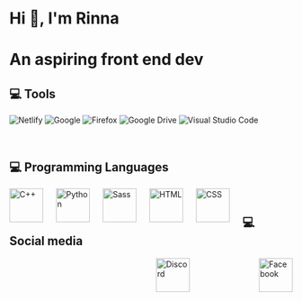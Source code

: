 <h1 align="left">Hi 👋, I'm Rinna</h1>
<h1 align="left">An aspiring front end dev</h1>

## 💻 Tools
![Netlify](https://img.shields.io/badge/netlify-%23000000.svg?style=for-the-badge&logo=netlify&logoColor=#00C7B7)
![Google](https://img.shields.io/badge/google-4285F4?style=for-the-badge&logo=google&logoColor=white)
![Firefox](https://img.shields.io/badge/Firefox-FF7139?style=for-the-badge&logo=Firefox-Browser&logoColor=white)
![Google Drive](https://img.shields.io/badge/Google%20Drive-4285F4?style=for-the-badge&logo=googledrive&logoColor=white)
![Visual Studio Code](https://img.shields.io/badge/Visual%20Studio%20Code-0078d7.svg?style=for-the-badge&logo=visual-studio-code&logoColor=white)

<br>

## 💻 Programming Languages
<img align="left" alt="C++" width="60px" style="padding-right:20px;" src="https://cdn.jsdelivr.net/gh/devicons/devicon/icons/cplusplus/cplusplus-line.svg" />
<img align="left" alt="Python" width="60px" style="padding-right:20px;" src="https://cdn.jsdelivr.net/gh/devicons/devicon/icons/python/python-original.svg" />
<img align="left" alt="Sass" width="60px" style="padding-right:20px;" src="https://cdn.jsdelivr.net/gh/devicons/devicon/icons/sass/sass-original.svg" />
<img align="left" alt="HTML" width="60px" style="padding-right:20px;" src="https://cdn.jsdelivr.net/gh/devicons/devicon/icons/html5/html5-original.svg" />
<img align="left" alt="CSS" width="60px" style="padding-right:20px;" src="https://cdn.jsdelivr.net/gh/devicons/devicon/icons/css3/css3-original.svg" />
          
          

<br>

## 💻 Social media
<a href="https://www.facebook.com/profile.php?id=100027972971940"><img align="right" alt="Facebook" width="60px" style="padding-left:120px;" src="https://cdn.jsdelivr.net/gh/devicons/devicon/icons/facebook/facebook-original.svg" /></a>
<a href="https://discordapp.com/users/998457903692382248"><img align="right" alt="Discord" width="60px" style="padding-left:120px;" src="[https://cdn.jsdelivr.net/gh/devicons/devicon/icons/discord/discord-original.svg](https://www.flaticon.com/search?word=discord)https://www.flaticon.com/search?word=discord"/></a>
